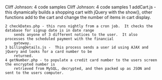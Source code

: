 Cliff Johnson: 4 code samples
Cliff Johnson: 4 code samples
	1 addCart.js - this dynamically builds a shopping cart with jQuery with the show(), other functions
	add to the cart and change the number of items in cart display.
	
	2 checkDates.php - this runs nightly from a cron job.  It checks the database for signup date is in date range
		sends anyone of 3 different notices to the user.  It also processes the scheduled payment with the financial
		gateway.
	3 billingDetails.js -  This process sends a user id using AJAX and jQuery and looks for a card number to be
		returned. 
	4 getNumber.php - to populate a credit card number to the users screen the encrypted number is
		retrieved from MySQL, decrypted, and then packed up as JSON and sent to the users computer.
